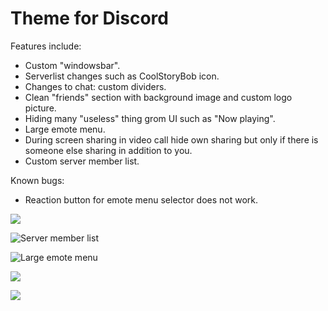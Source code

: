 # Theme for Discord

Features include:
- Custom "windowsbar".
- Serverlist changes such as CoolStoryBob icon.
- Changes to chat: custom dividers.
- Clean "friends" section with background image and custom logo picture.
- Hiding many "useless" thing grom UI such as "Now playing".
- Large emote menu.
- During screen sharing in video call hide own sharing but only if there is someone else sharing in addition to you.
- Custom server member list.

Known bugs:
- Reaction button for emote menu selector does not work.

![](https://i.imgur.com/BX7Br8p.png)

![Server member list](https://i.imgur.com/xKBd915.png)

![Large emote menu](https://i.imgur.com/70f7yjv.png)

![](https://i.imgur.com/CtLFaIc.png)

![](https://i.imgur.com/QLiwW9C.png)